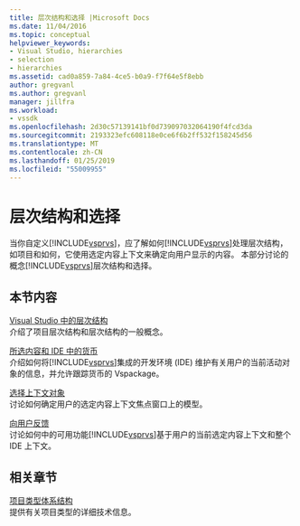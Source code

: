 ```yaml
---
title: 层次结构和选择 |Microsoft Docs
ms.date: 11/04/2016
ms.topic: conceptual
helpviewer_keywords:
- Visual Studio, hierarchies
- selection
- hierarchies
ms.assetid: cad0a859-7a84-4ce5-b0a9-f7f64e5f8ebb
author: gregvanl
ms.author: gregvanl
manager: jillfra
ms.workload:
- vssdk
ms.openlocfilehash: 2d30c57139141bf0d739097032064190f4fcd3da
ms.sourcegitcommit: 2193323efc608118e0ce6f6b2ff532f158245d56
ms.translationtype: MT
ms.contentlocale: zh-CN
ms.lasthandoff: 01/25/2019
ms.locfileid: "55009955"
---
```

# <a name="hierarchies-and-selection"></a>层次结构和选择
当你自定义[!INCLUDE[vsprvs](../../code-quality/includes/vsprvs_md.md)]，应了解如何[!INCLUDE[vsprvs](../../code-quality/includes/vsprvs_md.md)]处理层次结构，如项目和如何，它使用选定内容上下文来确定向用户显示的内容。 本部分讨论的概念[!INCLUDE[vsprvs](../../code-quality/includes/vsprvs_md.md)]层次结构和选择。  
  
## <a name="in-this-section"></a>本节内容  
 [Visual Studio 中的层次结构](../../extensibility/internals/hierarchies-in-visual-studio.md)  
 介绍了项目层次结构和层次结构的一般概念。  
  
 [所选内容和 IDE 中的货币](../../extensibility/internals/selection-and-currency-in-the-ide.md)  
 介绍如何将[!INCLUDE[vsprvs](../../code-quality/includes/vsprvs_md.md)]集成的开发环境 (IDE) 维护有关用户的当前活动对象的信息，并允许跟踪货币的 Vspackage。  
  
 [选择上下文对象](../../extensibility/internals/selection-context-objects.md)  
 讨论如何确定用户的选定内容上下文焦点窗口上的模型。  
  
 [向用户反馈](../../extensibility/internals/feedback-to-the-user.md)  
 讨论如何中的可用功能[!INCLUDE[vsprvs](../../code-quality/includes/vsprvs_md.md)]基于用户的当前选定内容上下文和整个 IDE 上下文。  
  
## <a name="related-sections"></a>相关章节  
 [项目类型体系结构](../../extensibility/internals/project-types-architecture.md)  
 提供有关项目类型的详细技术信息。